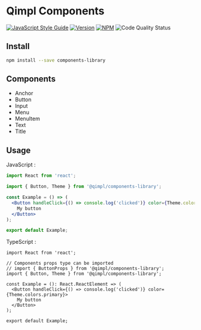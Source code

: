 # Qimpl Components

[![JavaScript Style Guide](https://img.shields.io/badge/code%20style-airbnb-brightgreen.svg)](https://airbnb.io/javascript/)
[![Version](https://img.shields.io/github/v/release/qimpl/components-library)](https://github.com/qimpl/components-library/releases)
[![NPM](https://img.shields.io/npm/v/@qimpl/components-library.svg)](https://www.npmjs.com/package/@qimpl/components-library)
![Code Quality Status](https://github.com/qimpl/components-library/workflows/Code%20Quality/badge.svg?branch=master)

## Install

```bash
npm install --save components-library
```

## Components

- Anchor
- Button
- Input
- Menu
- MenuItem
- Text
- Title

## Usage

JavaScript :

```jsx
import React from 'react';

import { Button, Theme } from '@qimpl/components-library';

const Example = () => (
  <Button handleClick={() => console.log('clicked')} color={Theme.colors.primary}>
    My button
  </Button>
);

export default Example;
```

TypeScript :

```tsx
import React from 'react';

// Components props type can be imported
// import { ButtonProps } from '@qimpl/components-library';
import { Button, Theme } from '@qimpl/components-library';

const Example = (): React.ReactElement => (
  <Button handleClick={() => console.log('clicked')} color={Theme.colors.primary}>
    My button
  </Button>
);

export default Example;
```
